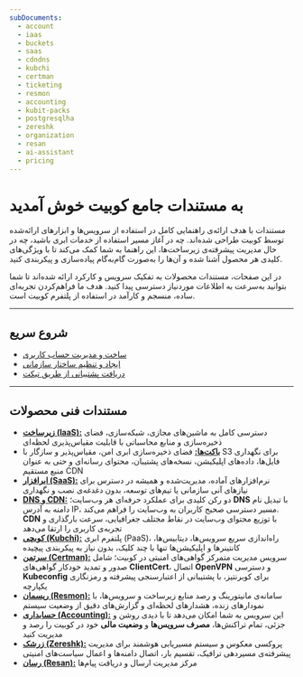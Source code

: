 ```yaml
---
subDocuments:
  - account
  - iaas
  - buckets
  - saas
  - cdndns
  - kubchi
  - certman
  - ticketing
  - resmon
  - accounting
  - kubit-packs
  - postgresqlha
  - zereshk
  - organization
  - resan
  - ai-assistant
  - pricing
---
```


# به مستندات جامع کوبیت خوش آمدید

مستندات با هدف ارائه‌ی راهنمایی کامل در استفاده از سرویس‌ها و ابزارهای ارائه‌شده توسط کوبیت طراحی شده‌اند. چه در آغاز مسیر استفاده از خدمات ابری باشید، چه در حال مدیریت پیشرفته‌ی زیرساخت‌ها، این راهنما به شما کمک می‌کند تا با ویژگی‌های کلیدی هر محصول آشنا شده و آن‌ها را به‌صورت گام‌به‌گام پیاده‌سازی و پیکربندی کنید.

در این صفحات، مستندات محصولات به تفکیک سرویس و کارکرد ارائه شده‌اند تا شما بتوانید به‌سرعت به اطلاعات موردنیاز دسترسی پیدا کنید. هدف ما فراهم‌کردن تجربه‌ای ساده، منسجم و کارآمد در استفاده از پلتفرم کوبیت است.

---

## شروع سریع

- [ساخت و مدیریت حساب کاربری](account)
- [ایجاد و تنظیم ساختار سازمانی](organization)
- [دریافت پشتیبانی از طریق تیکت](ticketing)

---

## مستندات فنی محصولات

- [**زیرساخت (IaaS):**](iaas) دسترسی کامل به ماشین‌های مجازی، شبکه‌سازی، فضای ذخیره‌سازی و منابع محاسباتی با قابلیت مقیاس‌پذیری لحظه‌ای
- [**باکت‌ها:**](buckets) فضای ذخیره‌سازی ابری امن، مقیاس‌پذیر و سازگار با S3 برای نگهداری فایل‌ها، داده‌های اپلیکیشن، نسخه‌های پشتیبان، محتوای رسانه‌ای و حتی به عنوان منبع مستقیم CDN
- [**ابرافزار (SaaS):**](saas) نرم‌افزارهای آماده، مدیریت‌شده و همیشه در دسترس برای نیازهای آنی سازمانی یا تیم‌های توسعه، بدون دغدغه‌ی نصب و نگهداری
- **[DNS و CDN:](cdndns)** دو رکن کلیدی برای عملکرد حرفه‌ای هر وب‌سایت؛ **DNS** با تبدیل نام دامنه به آدرس IP، مسیر دسترسی صحیح کاربران به وب‌سایت را فراهم می‌کند. **CDN** با توزیع محتوای وب‌سایت در نقاط مختلف جغرافیایی، سرعت بارگذاری و تجربه‌ی کاربری را ارتقا می‌دهد
- [**کوبچی (Kubchi):**](kubchi) پلتفرم ابری (PaaS)، راه‌اندازی سریع سرویس‌ها، دیتابیس‌ها، کانتینرها و اپلیکیشن‌ها تنها با چند کلیک، بدون نیاز به پیکربندی پیچیده
- [**سرتمن (Certman):**](certman) سرویس مدیریت متمرکز گواهی‌های امنیتی در کوبیت؛ شامل صدور و تمدید خودکار گواهی‌های **ClientCert**، اتصال **OpenVPN** و دسترسی **Kubeconfig** برای کوبرنتیز، با پشتیبانی از اعتبارسنجی پیشرفته و رمزنگاری یکپارچه
- [**ریسمان (Resmon):**](resmon) سامانه‌ی مانیتورینگ و رصد منابع زیرساخت و سرویس‌ها، با نمودارهای زنده، هشدارهای لحظه‌ای و گزارش‌های دقیق از وضعیت سیستم
- **[حسابداری (Accounting):](accounting)** این سرویس به شما امکان می‌دهد تا با دیدی روشن و جزئی، تمام تراکنش‌ها، **مصرف سرویس‌ها** و **وضعیت مالی** خود در کوبیت را رصد و مدیریت کنید
- [**زرشک (Zereshk):**](zereshk) پروکسی معکوس و سیستم مسیر‌یابی هوشمند برای مدیریت پیشرفته‌ی مسیردهی ترافیک، تقسیم بار، اتصال دامنه‌ها و اعمال سیاست‌های امنیتی
- [**رسان (Resan):**](resan) مرکز مدیریت ارسال و دریافت پیام‌ها
